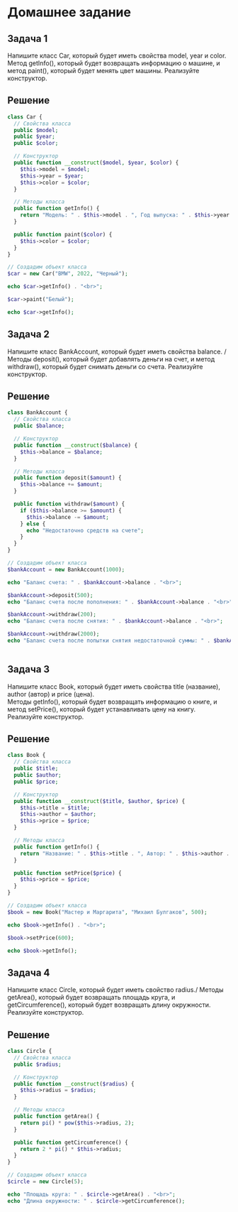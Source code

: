 # Домашнее задание

## Задача 1

Напишите класс Car, который будет иметь свойства model, year и color. \
Метод getInfo(), который будет возвращать информацию о машине, и метод paint(), который будет менять цвет машины.
Реализуйте конструктор.

## Решение

```php
class Car {
  // Свойства класса
  public $model;
  public $year;
  public $color;

  // Конструктор
  public function __construct($model, $year, $color) {
    $this->model = $model;
    $this->year = $year;
    $this->color = $color;
  }

  // Методы класса
  public function getInfo() {
    return "Модель: " . $this->model . ", Год выпуска: " . $this->year . ", Цвет: " . $this->color;
  }

  public function paint($color) {
    $this->color = $color;
  }
}

// Создадим объект класса
$car = new Car("BMW", 2022, "Черный");

echo $car->getInfo() . "<br>";

$car->paint("Белый");

echo $car->getInfo();
```


## Задача 2

Напишите класс BankAccount, который будет иметь свойства balance. /
Методы deposit(), который будет добавлять деньги на счет, и метод withdraw(), который будет снимать деньги со счета.
Реализуйте конструктор.

## Решение

```php
class BankAccount {
  // Свойства класса
  public $balance;

  // Конструктор
  public function __construct($balance) {
    $this->balance = $balance;
  }

  // Методы класса
  public function deposit($amount) {
    $this->balance += $amount;
  }

  public function withdraw($amount) {
    if ($this->balance >= $amount) {
      $this->balance -= $amount;
    } else {
      echo "Недостаточно средств на счете";
    }
  }
}

// Создадим объект класса
$bankAccount = new BankAccount(1000);

echo "Баланс счета: " . $bankAccount->balance . "<br>";

$bankAccount->deposit(500);
echo "Баланс счета после пополнения: " . $bankAccount->balance . "<br>";

$bankAccount->withdraw(200);
echo "Баланс счета после снятия: " . $bankAccount->balance . "<br>";

$bankAccount->withdraw(2000);
echo "Баланс счета после попытки снятия недостаточной суммы: " . $bankAccount->balance;
   

```

## Задача 3

Напишите класс Book, который будет иметь свойства title (название), author (автор) и price (цена). \
Методы getInfo(), который будет возвращать информацию о книге, и метод setPrice(), который будет устанавливать цену на книгу.
Реализуйте конструктор.

## Решение

```php
class Book {
  // Свойства класса
  public $title;
  public $author;
  public $price;

  // Конструктор
  public function __construct($title, $author, $price) {
    $this->title = $title;
    $this->author = $author;
    $this->price = $price;
  }

  // Методы класса
  public function getInfo() {
    return "Название: " . $this->title . ", Автор: " . $this->author . ", Цена: " . $this->price;
  }

  public function setPrice($price) {
    $this->price = $price;
  }
}

// Создадим объект класса
$book = new Book("Мастер и Маргарита", "Михаил Булгаков", 500);

echo $book->getInfo() . "<br>";

$book->setPrice(600);

echo $book->getInfo();
```

## Задача 4

Напишите класс Circle, который будет иметь свойство radius./
Методы getArea(), который будет возвращать площадь круга, и  getCircumference(), который будет возвращать длину окружности.
Реализуйте конструктор.

## Решение

```php
class Circle {
  // Свойства класса
  public $radius;

  // Конструктор
  public function __construct($radius) {
    $this->radius = $radius;
  }

  // Методы класса
  public function getArea() {
    return pi() * pow($this->radius, 2);
  }

  public function getCircumference() {
    return 2 * pi() * $this->radius;
  }
}

// Создадим объект класса
$circle = new Circle(5);

echo "Площадь круга: " . $circle->getArea() . "<br>";
echo "Длина окружности: " . $circle->getCircumference();

```